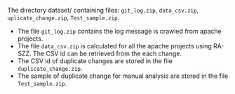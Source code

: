 The directory dataset/ containing files: ``git_log.zip``, ``data_csv.zip``, ``uplicate_change.zip``, ``Test_sample.zip``.
* The file ``git_log.zip`` contains the log message is crawled from apache projects.
* The file ``data_csv.zip`` is calculated for all the apache projects using RA-SZZ. The CSV id can be retrieved from the each change.
* The CSV id of duplicate changes are stored in the file ``duplicate_change.zip``.
* The sample of duplicate change for manual analysis are stored in the file ``Test_sample.zip``.
